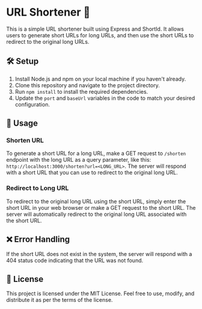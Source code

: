 # URL Shortener 🔗

This is a simple URL shortener built using Express and ShortId. It allows users to generate short URLs for long URLs, and then use the short URLs to redirect to the original long URLs.

## 🛠️ Setup

1. Install Node.js and npm on your local machine if you haven't already.
2. Clone this repository and navigate to the project directory.
3. Run `npm install` to install the required dependencies.
4. Update the `port` and `baseUrl` variables in the code to match your desired configuration.

## 🚀 Usage

### Shorten URL

To generate a short URL for a long URL, make a GET request to `/shorten` endpoint with the long URL as a query parameter, like this: `http://localhost:3000/shorten?url=<LONG_URL>`. The server will respond with a short URL that you can use to redirect to the original long URL.

### Redirect to Long URL

To redirect to the original long URL using the short URL, simply enter the short URL in your web browser or make a GET request to the short URL. The server will automatically redirect to the original long URL associated with the short URL.

## ❌ Error Handling

If the short URL does not exist in the system, the server will respond with a 404 status code indicating that the URL was not found.

## 📝 License

This project is licensed under the MIT License. Feel free to use, modify, and distribute it as per the terms of the license.
